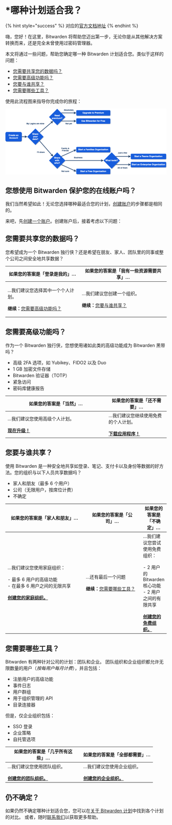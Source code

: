 # \*哪种计划适合我？

{% hint style="success" %}
对应的[官方文档地址](https://bitwarden.com/help/article/what-plan-is-right-for-me/)
{% endhint %}

嗨，您好！在这里，Bitwarden 将帮助您迈出第一步，无论你是从其他解决方案转换而来，还是完全未曾使用过密码管理器。

本文将通过一些问题，帮助您确定哪一种 Bitwarden 计划适合您。类似于这样的问题：

* [您需要共享您的数据吗？](what-plan-is-right-for-me.md#do-you-need-to-share-your-data)
* [您需要高级功能吗？](what-plan-is-right-for-me.md#do-you-need-premium-features)
* [您要与谁共享？](what-plan-is-right-for-me.md#who-will-you-share-with)
* [您需要哪些工具？](what-plan-is-right-for-me.md#what-tools-will-you-need)

使用此流程图来指导你完成你的旅程：

![哪种计划适合我？](../.gitbook/assets/what-plan-flowchart-1.png)

## 您想使用 Bitwarden 保护您的在线账户吗？ <a href="#do-you-want-to-start-protecting-your-online-accounts-with-bitwarden" id="do-you-want-to-start-protecting-your-online-accounts-with-bitwarden"></a>

我们当然希望如此！无论您选择哪种最适合您的计划，[创建账户](https://vault.bitwarden.com/#/register)的步骤都是相同的。

来吧，先[创建一个账户](https://vault.bitwarden.com/#/register)。创建账户后，接着考虑以下问题：

## 您需要共享您的数据吗？ <a href="#do-you-need-to-share-your-data" id="do-you-need-to-share-your-data"></a>

您希望成为一个 Bitwarden 独行侠？还是希望在朋友、家人、团队里的同事或整个公司之间安全地共享数据？

| 如果您的答案是「登录是我的」…                                                                                                                       | 如果您的答案是「我有一些资源需要共享」…                                                                                                       |
| ------------------------------------------------------------------------------------------------------------------------------------- | -------------------------------------------------------------------------------------------------------------------------- |
| <p>…我们建议您选择其中一个个人计划。<br><br><strong>继续：</strong><a href="what-plan-is-right-for-me.md#do-you-need-premium-features">您需要高级功能吗？</a></p> | <p>…我们建议您创建一个组织。<br><br><strong>继续：</strong><a href="what-plan-is-right-for-me.md#who-will-you-share-with">您要与谁共享？</a></p> |

## 您需要高级功能吗？ <a href="#do-you-need-premium-features" id="do-you-need-premium-features"></a>

作为一个 Bitwarden 独行侠，您想使用诸如此类的高级功能成为 Bitwarden 黑带吗？

* 高级 2FA 选项，如 Yubikey、FIDO2 以及 Duo
* 1 GB 加密文件存储
* Bitwarden 验证器（TOTP）
* 紧急访问
* 密码库健康报告

<table><thead><tr><th width="301.5619643364881">如果您的答案是「当然」…</th><th>如果您的答案是「还不需要」…</th></tr></thead><tbody><tr><td>…我们建议您使用高级个人计划。<br><br><a href="https://vault.bitwarden.com/#/?premium=purchase"><strong>现在升级！</strong></a></td><td>…我们建议您继续使用免费的个人计划。<br><br><a href="https://bitwarden.com/download/"><strong>下载应用程序！</strong></a></td></tr></tbody></table>

## 您要与谁共享？ <a href="#who-will-you-share-with" id="who-will-you-share-with"></a>

使用 Bitwarden 是一种安全地共享如登录、笔记、支付卡以及身份等数据的好方法。您的组织与以下人员共享数据吗？

* 家人和朋友（最多 6 个用户）
* 公司（无限用户，按席位计费）
* 不确定

<table><thead><tr><th width="271.36480407077653">如果您的答案是「家人和朋友」…</th><th width="191.46676517623885">如果您的答案是「公司」…</th><th>如果您的答案是「不确定」…</th></tr></thead><tbody><tr><td>…我们建议您使用家庭组织：<br><br>- 最多 6 用户的高级功能<br>- 在最多 6 用户之间的无限共享<br><br><a href="upgrade-from-individual-to-organization.md"><strong>创建您的家庭组织。</strong></a></td><td>…还有最后一个问题<br><br><strong>继续：</strong><a href="what-plan-is-right-for-me.md#what-tools-will-you-need">您需要哪些工具？</a></td><td>…我们建议您尝试使用免费组织：<br><br>- 2 用户的 Bitwarden 核心功能<br>- 2 用户之间的有限共享<br><br><a href="upgrade-from-individual-to-organization.md"><strong>创建您的免费组织。</strong></a></td></tr></tbody></table>

## 您需要哪些工具？ <a href="#what-tools-will-you-need" id="what-tools-will-you-need"></a>

Bitwarden 有两种针对公司的计划：团队和企业。 团队组织和企业组织都允许无限数量的用户（_按每用户每月计费_），并且包括：

* 注册用户的高级功能
* 事件日志
* 用户群组
* 用于组织管理的 API
* 目录连接器

但是，仅企业组织包括：

* SSO 登录
* 企业策略
* 自托管选项

<table><thead><tr><th width="222.5918321855837">如果您的答案是「几乎所有这些」…</th><th>如果您的答案是「全部都需要」…</th></tr></thead><tbody><tr><td>…我们建议您使用团队组织。<br><br><a href="upgrade-from-individual-to-organization.md"><strong>创建您的团队组织。</strong></a></td><td>…我们建议您使用企业组织。<br><br><a href="upgrade-from-individual-to-organization.md"><strong>创建您的企业组织。</strong></a></td></tr></tbody></table>

## 仍不确定？ <a href="#still-not-sure" id="still-not-sure"></a>

如果仍然不确定哪种计划适合您，您可以在[关于 Bitwarden 计划](about-bitwarden-plans.md)中找到各个计划的对比。 或者，随时[联系我们](https://bitwarden.com/contact/)以获取更多帮助。
